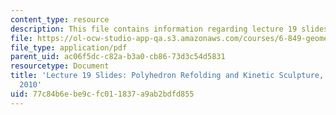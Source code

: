 ```yaml
---
content_type: resource
description: This file contains information regarding lecture 19 slides.
file: https://ol-ocw-studio-app-qa.s3.amazonaws.com/courses/6-849-geometric-folding-algorithms-linkages-origami-polyhedra-fall-2012/77c84b6ebe9cfc011837a9ab2bdfd855_MIT6_849F12_slidesL19.pdf
file_type: application/pdf
parent_uid: ac06f5dc-c82a-b3a0-cb86-73d3c54d5831
resourcetype: Document
title: 'Lecture 19 Slides: Polyhedron Refolding and Kinetic Sculpture, 6.849 Fall
  2010'
uid: 77c84b6e-be9c-fc01-1837-a9ab2bdfd855
---
```

